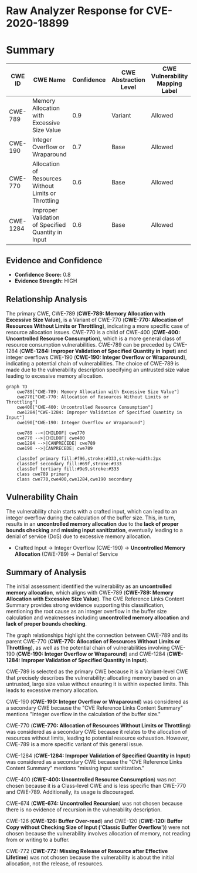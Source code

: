 # Raw Analyzer Response for CVE-2020-18899

# Summary
| CWE ID | CWE Name | Confidence | CWE Abstraction Level | CWE Vulnerability Mapping Label | CWE-Vulnerability Mapping Notes |
|---|---|---|---|---|---|
| CWE-789 | Memory Allocation with Excessive Size Value | 0.9 | Variant | Allowed | Primary CWE |
| CWE-190 | Integer Overflow or Wraparound | 0.7 | Base | Allowed | Secondary Candidate |
| CWE-770 | Allocation of Resources Without Limits or Throttling | 0.6 | Base | Allowed | Secondary Candidate |
| CWE-1284 | Improper Validation of Specified Quantity in Input | 0.6 | Base | Allowed | Secondary Candidate |

## Evidence and Confidence

*   **Confidence Score:** 0.8
*   **Evidence Strength:** HIGH

## Relationship Analysis
The primary CWE, CWE-789 (**CWE-789: Memory Allocation with Excessive Size Value**), is a Variant of CWE-770 (**CWE-770: Allocation of Resources Without Limits or Throttling**), indicating a more specific case of resource allocation issues. CWE-770 is a child of CWE-400 (**CWE-400: Uncontrolled Resource Consumption**), which is a more general class of resource consumption vulnerabilities. CWE-789 can be preceded by CWE-1284 (**CWE-1284: Improper Validation of Specified Quantity in Input**) and integer overflows CWE-190 (**CWE-190: Integer Overflow or Wraparound**), indicating a potential chain of vulnerabilities. The choice of CWE-789 is made due to the vulnerability description specifying an untrusted size value leading to excessive memory allocation.

```mermaid
graph TD
    cwe789["CWE-789: Memory Allocation with Excessive Size Value"]
    cwe770["CWE-770: Allocation of Resources Without Limits or Throttling"]
    cwe400["CWE-400: Uncontrolled Resource Consumption"]
    cwe1284["CWE-1284: Improper Validation of Specified Quantity in Input"]
    cwe190["CWE-190: Integer Overflow or Wraparound"]
    
    cwe789 -->|CHILDOF| cwe770
    cwe770 -->|CHILDOF| cwe400
    cwe1284 -->|CANPRECEDE| cwe789
    cwe190 -->|CANPRECEDE| cwe789
    
    classDef primary fill:#f96,stroke:#333,stroke-width:2px
    classDef secondary fill:#69f,stroke:#333
    classDef tertiary fill:#9e9,stroke:#333
    class cwe789 primary
    class cwe770,cwe400,cwe1284,cwe190 secondary
```

## Vulnerability Chain
The vulnerability chain starts with a crafted input, which can lead to an integer overflow during the calculation of the buffer size. This, in turn, results in an **uncontrolled memory allocation** due to the **lack of proper bounds checking** and **missing input sanitization**, eventually leading to a denial of service (DoS) due to excessive memory allocation.
  - Crafted Input -> Integer Overflow (CWE-190) -> **Uncontrolled Memory Allocation** (CWE-789) -> Denial of Service

## Summary of Analysis
The initial assessment identified the vulnerability as an **uncontrolled memory allocation**, which aligns with CWE-789 (**CWE-789: Memory Allocation with Excessive Size Value**). The CVE Reference Links Content Summary provides strong evidence supporting this classification, mentioning the root cause as an integer overflow in the buffer size calculation and weaknesses including **uncontrolled memory allocation** and **lack of proper bounds checking**.

The graph relationships highlight the connection between CWE-789 and its parent CWE-770 (**CWE-770: Allocation of Resources Without Limits or Throttling**), as well as the potential chain of vulnerabilities involving CWE-190 (**CWE-190: Integer Overflow or Wraparound**) and CWE-1284 (**CWE-1284: Improper Validation of Specified Quantity in Input**).

CWE-789 is selected as the primary CWE because it is a Variant-level CWE that precisely describes the vulnerability: allocating memory based on an untrusted, large size value without ensuring it is within expected limits. This leads to excessive memory allocation.

CWE-190 (**CWE-190: Integer Overflow or Wraparound**) was considered as a secondary CWE because the "CVE Reference Links Content Summary" mentions "Integer overflow in the calculation of the buffer size."

CWE-770 (**CWE-770: Allocation of Resources Without Limits or Throttling**) was considered as a secondary CWE because it relates to the allocation of resources without limits, leading to potential resource exhaustion. However, CWE-789 is a more specific variant of this general issue.

CWE-1284 (**CWE-1284: Improper Validation of Specified Quantity in Input**) was considered as a secondary CWE because the "CVE Reference Links Content Summary" mentions "missing input sanitization."

CWE-400 (**CWE-400: Uncontrolled Resource Consumption**) was not chosen because it is a Class-level CWE and is less specific than CWE-770 and CWE-789. Additionally, its usage is discouraged.

CWE-674 (**CWE-674: Uncontrolled Recursion**) was not chosen because there is no evidence of recursion in the vulnerability description.

CWE-126 (**CWE-126: Buffer Over-read**) and CWE-120 (**CWE-120: Buffer Copy without Checking Size of Input ('Classic Buffer Overflow')**) were not chosen because the vulnerability involves allocation of memory, not reading from or writing to a buffer.

CWE-772 (**CWE-772: Missing Release of Resource after Effective Lifetime**) was not chosen because the vulnerability is about the initial allocation, not the release, of resources.
